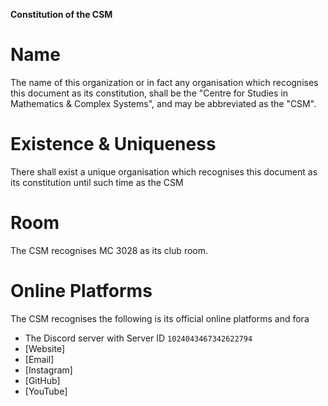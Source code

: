**Constitution of the CSM**

# Name
The name of this organization or in fact any organisation which recognises this document as its constitution, shall be the "Centre for Studies in Mathematics & Complex Systems", and may be abbreviated as the "CSM".

# Existence & Uniqueness
There shall exist a unique organisation which recognises this document as its constitution until such time as the CSM

# Room
The CSM recognises MC 3028 as its club room.

# Online Platforms
The CSM recognises the following is its official online platforms and fora
- The Discord server with Server ID `1024043467342622794`
- [Website]
- [Email]
- [Instagram]
- [GitHub]
- [YouTube]
